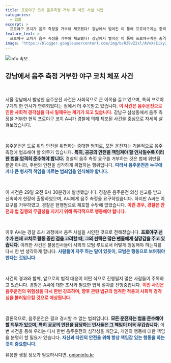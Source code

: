 ```yaml
---
title: 프로야구 코치 음주측정 거부 후 체포 사실 시인
categories:
  - 법률
excerpt: >
  프로야구 코치가 음주 측정을 거부해 체포됐다! 강남에서 벌어진 이 통에 프로야구계는 충격에 휘말리며, 그의 음주 사실이 드러났다. 클릭해 더 알아보세요!
feature_text: >
  프로야구 코치가 음주 측정을 거부해 체포됐다! 강남에서 벌어진 이 통에 프로야구계는 충격에 휘말리며, 그의 음주 사실이 드러났다. 클릭해 더 알아보세요!
image: 'https://blogger.googleusercontent.com/img/b/R29vZ2xl/AVvXsEixyZcFfHzMRdzZMjFBmAUKJYCLCGyLL1o632UiGVXcaFdKo_bkvkuCioo0uUKlGfBVcT3P84aROyZIXSBEx3Aw5nCQ3pTgDom1WDC4m8eifvWiAmWEEVb4x6G_l8C0QH225ldMjyaFvpxGEBGNO37VmDTDMHGhJPq73UglMfDca1-0aw/s1600/blogspot.png'
---
```


<p><img src="https://blogger.googleusercontent.com/img/b/R29vZ2xl/AVvXsEixyZcFfHzMRdzZMjFBmAUKJYCLCGyLL1o632UiGVXcaFdKo_bkvkuCioo0uUKlGfBVcT3P84aROyZIXSBEx3Aw5nCQ3pTgDom1WDC4m8eifvWiAmWEEVb4x6G_l8C0QH225ldMjyaFvpxGEBGNO37VmDTDMHGhJPq73UglMfDca1-0aw/s1600/blogspot.png" alt="info 속보" /></p>

<h2 data-ke-size="size26">강남에서 음주 측정 거부한 야구 코치 체포 사건</h2>

<p data-ke-size="size16">&nbsp;</p>

<p>서울 강남에서 발생한 음주운전 사건은 사회적으로 큰 이목을 끌고 있으며, 특히 프로야구계의 한 인사가 연루되었다는 점에서 더 주목받고 있습니다. <b><span style="color: #ee2323;">이 사건은 음주운전으로 인한 사회적 경각심을 다시 일깨우는 계기가 되고 있습니다.</span></b> 강남구 삼성동에서 음주 측정을 거부한 현직 프로야구 코치 A씨가 경찰에 의해 체포된 사건을 중심으로 자세히 살펴보겠습니다.</p>

<p data-ke-size="size16">&nbsp;</p>

<p>음주운전은 도로 위의 안전을 위협하는 중대한 범죄로, 모든 운전자는 기본적으로 음주 측정에 협조해야 할 의무가 있습니다. <b><span style="background-color: #21538527;">특히, 공공의 안전을 책임져야 할 인사일수록 이러한 법을 엄격히 준수해야 합니다.</span></b> 경찰의 음주 측정 요구를 거부하는 것은 법에 위반될 뿐만 아니라, 주변의 안전을 심각하게 위협하는 행위입니다. <b><span style="color: #1a5490;">따라서 음주운전은 누구에게나 큰 형사적 책임을 따르는 범죄임을 인식해야 합니다.</span></b></p>

<p data-ke-size="size16">&nbsp;</p>

<p>이 사건은 29일 오전 6시 30분경에 발생했습니다. 경찰은 음주운전 의심 신고를 받고 신속하게 현장에 출동하였으며, A씨에게 음주 측정을 요구하였습니다. 하지만 A씨는 이 요구를 거부하였고, 경찰은 현행범으로 체포할 수밖에 없었습니다. <b><span style="color: #ee2323;">이런 경우, 경찰은 안전과 법 집행의 무결성을 지키기 위해 즉각적으로 행동해야 합니다.</span></b></p>

<p data-ke-size="size16">&nbsp;</p>

<p>이후 A씨는 경찰 조사 과정에서 음주 사실을 시인한 것으로 전해졌습니다. <b><span style="background-color: #21538527;">프로야구 선수가 현재 코치로 활동 중인 점을 고려할 때, 그의 선택은 많은 팬들에게 실망감을 주고 있습니다.</span></b> 이러한 사건은 불용인사들이 사회의 모범 루트로서 어떻게 행동해야 하는지를 다시 한 번 생각하게 합니다. <b><span style="color: #1a5490;">사람들이 자주 하는 말이 있듯이, 모범은 행동으로 보여줘야 한다는 것입니다.</span></b></p>

<p data-ke-size="size16">&nbsp;</p>

<p>사건의 경과와 함께, 앞으로의 법적 대응이 어떤 식으로 진행될지 많은 사람들이 주목하고 있습니다. 경찰은 A씨에 대한 조사와 필요한 법적 절차를 진행중입니다. <b><span style="color: #ee2323;">이번 사건은 음주운전의 위험성을 다시 한번 강조하며, 향후 관련 법규의 엄격한 적용과 사회적 경각심을 불러일으킬 것으로 예상됩니다.</span></b></p>

<p data-ke-size="size16">&nbsp;</p>

<p>결론적으로, 음주운전은 결코 경시할 수 없는 범죄입니다. <b><span style="background-color: #21538527;">모든 운전자는 법을 준수해야 할 의무가 있으며, 특히 공공의 안전을 담당하는 인사들은 그 책임이 더욱 무겁습니다.</span></b> 이번 사건을 통해 우리는 다시 한번 음주운전의 심각성을 깨닫고, 개인의 행동에 대한 책임을 분명히 할 필요가 있습니다. <b><span style="color: #1a5490;">자신과 타인의 안전을 위해 항상 책임감 있는 행동을 하는 것이 중요합니다.</span></b></p>
유용한 생활 정보가 필요하시다면, <a href="https://onioninfo.kr" rel="dofollow">onioninfo.kr</a>


